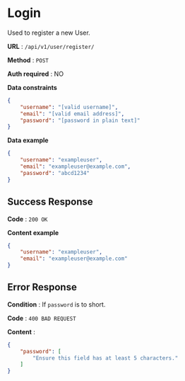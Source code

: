 # Login

Used to register a new User.

**URL** : `/api/v1/user/register/`

**Method** : `POST`

**Auth required** : NO

**Data constraints**

```json
{
    "username": "[valid username]",
    "email": "[valid email address]",
    "password": "[password in plain text]"
}
```

**Data example**

```json
{
    "username": "exampleuser",
    "email": "exampleuser@example.com",
    "password": "abcd1234"
}
```

## Success Response

**Code** : `200 OK`

**Content example**

```json
{
    "username": "exampleuser",
    "email": "exampleuser@example.com"
}
```

## Error Response

**Condition** : If `password` is to short.

**Code** : `400 BAD REQUEST`

**Content** :

```json
{
    "password": [
        "Ensure this field has at least 5 characters."
    ]
}
```